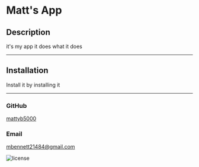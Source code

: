 # Matt's App
## Description

it's my app it does what it does

---
## Installation

Install it by installing it

---
### GitHub
[mattyb5000](https://github.com/mattyb5000)

### Email
<mbennett21484@gmail.com>
           
![license](https://img.shields.io/badge/license-MIT-blue) 
